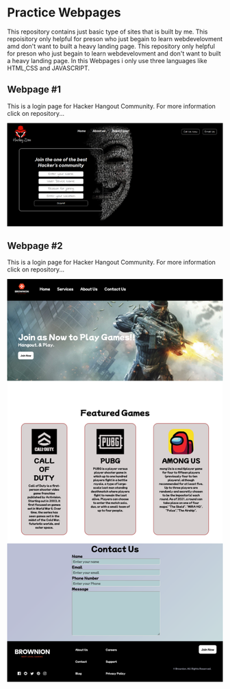
# Practice Webpages
This repository contains just basic type of sites that is built by me.
This repoisitory only helpful for preson who just begain to learn webdevelovment amd don't want to built a heavy landing page.
This repository only helpful for preson who just begain to learn webdevelovment and don't want to built a heavy landing page.
 In this Webpages i only use three languages like HTML,CSS and JAVASCRIPT.


## Webpage #1
This is a login page for Hacker Hangout Community. 
For more information click on repository...

![App Screenshot](https://github.com/PRINCE-PRASAD/Practice_Site/blob/main/Hacker_Hangout_Login_Page/images/Web_Output.png?raw=true)

## Webpage #2
This is a login page for Hacker Hangout Community. 
For more information click on repository...


![App Screenshot](https://github.com/PRINCE-PRASAD/Practice_Site/blob/main/Gaming_Community_Landing_Page/images/Brownion_Web_output.png)
